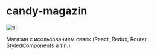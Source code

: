 # candy-magazin

![til](./magazinus.gif)

Магазин с исользованием свяок (React, Redux, Router, StyledComponents и т.п.)
